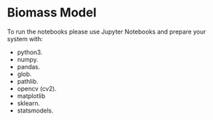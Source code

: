 # Biomass Model

To run the notebooks please use Jupyter Notebooks and prepare your system with:

- python3.
- numpy.
- pandas.
- glob.
- pathlib.
- opencv (cv2).
- matplotlib
- sklearn.
- statsmodels.






